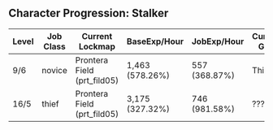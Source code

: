 ## Character Progression: Stalker

| Level | Job Class | Current Lockmap             | BaseExp/Hour    | JobExp/Hour        | Current Goal       | Last Updated  |
|-------|-----------|-----------------------------|-----------------|--------------------|--------------------|---------------|
| 9/6   | novice    | Prontera Field (prt_fild05) | 1,463 (578.26%) | 557 (368.87%)      | Thief              | 2025-03-11    |
| 16/5  | thief     | Prontera Field (prt_fild05) | 3,175 (327.32%) | 746 (981.58%)      | ???                | 2025-03-11    |
